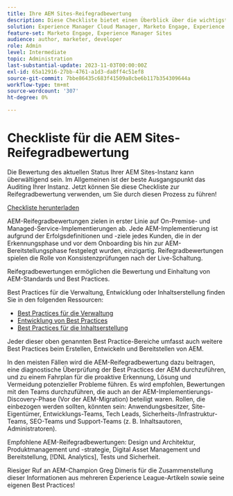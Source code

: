 ```yaml
---
title: Ihre AEM Sites-Reifegradbewertung
description: Diese Checkliste bietet einen Überblick über die wichtigsten Fragen, die Sie und Ihr Team beantworten sollten, wenn Sie den Reifegrad Ihrer AEM Sites-Instanz bewerten
solution: Experience Manager Cloud Manager, Marketo Engage, Experience Manager Sites
feature-set: Marketo Engage, Experience Manager Sites
audience: author, marketer, developer
role: Admin
level: Intermediate
topic: Administration
last-substantial-update: 2023-11-03T00:00:00Z
exl-id: 65a12916-27bb-4761-a1d3-da8ff4c51ef8
source-git-commit: 7bbe86435c683f41509a8cbe6b117b354309644a
workflow-type: tm+mt
source-wordcount: '307'
ht-degree: 0%

---
```


# Checkliste für die AEM Sites-Reifegradbewertung

Die Bewertung des aktuellen Status Ihrer AEM Sites-Instanz kann überwältigend sein. Im Allgemeinen ist der beste Ausgangspunkt das Auditing Ihrer Instanz. Jetzt können Sie diese Checkliste zur Reifegradbewertung verwenden, um Sie durch diesen Prozess zu führen!

[Checkliste herunterladen](assets/AEM-Sites-Maturity-Assessment.xlsx)

AEM-Reifegradbewertungen zielen in erster Linie auf On-Premise- und Managed-Service-Implementierungen ab. Jede AEM-Implementierung ist aufgrund der Erfolgsdefinitionen und -ziele jedes Kunden, die in der Erkennungsphase und vor dem Onboarding bis hin zur AEM-Bereitstellungsphase festgelegt wurden, einzigartig. Reifegradbewertungen spielen die Rolle von Konsistenzprüfungen nach der Live-Schaltung.

Reifegradbewertungen ermöglichen die Bewertung und Einhaltung von AEM-Standards und Best Practices.

Best Practices für die Verwaltung, Entwicklung oder Inhaltserstellung finden Sie in den folgenden Ressourcen:

* [Best Practices für die Verwaltung](https://experienceleague.adobe.com/docs/experience-manager-65/administering/bestpractices/administer-best-practices.html?lang=de)
* [Entwicklung von Best Practices](https://experienceleague.adobe.com/docs/experience-manager-65/developing/bestpractices/best-practices.html?lang=de)
* [Best Practices für die Inhaltserstellung](https://experienceleague.adobe.com/docs/experience-manager-65/authoring/authoring/best-practices.html?lang=de)

Jeder dieser oben genannten Best Practice-Bereiche umfasst auch weitere Best Practices beim Erstellen, Entwickeln und Bereitstellen von AEM.

In den meisten Fällen wird die AEM-Reifegradbewertung dazu beitragen, eine diagnostische Überprüfung der Best Practices der AEM durchzuführen, und zu einem Fahrplan für die proaktive Erkennung, Lösung und Vermeidung potenzieller Probleme führen. Es wird empfohlen, Bewertungen mit den Teams durchzuführen, die auch an der AEM-Implementierungs-Discovery-Phase (Vor der AEM-Migration) beteiligt waren. Rollen, die einbezogen werden sollten, könnten sein: Anwendungsbesitzer, Site-Eigentümer, Entwicklungs-Teams, Tech Leads, Sicherheits-/Infrastruktur-Teams, SEO-Teams und Support-Teams (z. B. Inhaltsautoren, Administratoren).

Empfohlene AEM-Reifegradbewertungen: Design und Architektur, Produktmanagement und -strategie, Digital Asset Management und Bereitstellung, [!DNL Analytics], Tests und Sicherheit.

Riesiger Ruf an AEM-Champion Greg Dimeris für die Zusammenstellung dieser Informationen aus mehreren Experience League-Artikeln sowie seine eigenen Best Practices!
